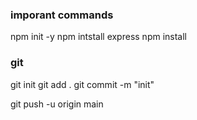 ### imporant commands

npm init -y
npm intstall express
npm install

### git
git init
git add .
git commit -m "init"
<!-- git remote add origin https://github.com/Sindhuja573/movieareas-api.git -->
git push -u origin main